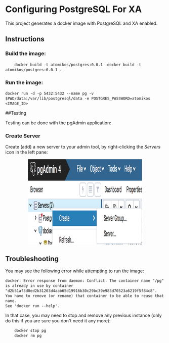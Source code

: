 # Configuring PostgreSQL For XA

This project generates a docker image with PostgreSQL and XA enabled.

## Instructions

### Build the image:
   
		docker build -t atomikos/postgres:0.0.1 .docker build -t atomikos/postgres:0.0.1 .
### Run the image:
      
	docker run -d -p 5432:5432 --name pg -v $PWD/data:/var/lib/postgresql/data -e POSTGRES_PASSWORD=atomikos <IMAGE_ID>
 
##Testing

Testing can be done with the pgAdmin application:

### Create Server

Create (add) a new server to your admin tool, by right-clicking the *Servers* icon in the left pane:

<p align="center"><img src="images/create-server-1.png" width="360" height="270" alt="create server 1"></p>


 
## Troubleshooting

You may see the following error while attempting to run the image:

```
docker: Error response from daemon: Conflict. The container name "/pg" is already in use by container "d2b51af3d0ed2b31203d4aab65d19916b30c29bc39e983d70523a6219f5f84c8". You have to remove (or rename) that container to be able to reuse that name.
See 'docker run --help'.
```

In that case, you may need to stop and remove any previous instance (only do this if you are sure you don't need it any more):

		docker stop pg
		docker rm pg
		
